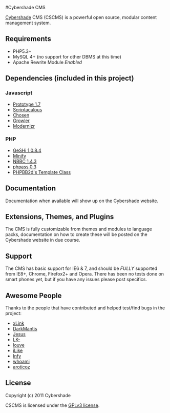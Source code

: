 #Cybershade CMS

[Cybershade](http://cybersha.de/) CMS (CSCMS) is a powerful open source, modular content management system.

## Requirements

* PHP5.3+ 
* MySQL 4+ (no support for other DBMS at this time)
* Apache Rewrite Module *Enabled*

## Dependencies (included in this project)

### Javascript
- [Prototype 1.7](http://prototypejs.org/)
- [Scriptaculous](http://script.aculo.us/)
- [Chosen](https://github.com/harvesthq/chosen)
- [Growler](http://code.google.com/p/kproto/wiki/Growler)
- [Modernizr](http://modernizr.com)

### PHP
- [GeSHi 1.0.8.4](http://qbnz.com/highlighter/)
- [Minify](http://code.google.com/p/minify/)
- [NBBC 1.4.3](http://nbbc.sourceforge.net/)
- [phpass 0.3](http://www.openwall.com/phpass/)
- [PHPBB2d's Template Class](http://phpbb.com)

## Documentation

Documentation when available will show up on the Cybershade website. 

## Extensions, Themes, and Plugins

The CMS is fully customizable from themes and modules to language packs, documentation on how to create these will be posted on the Cybershade website in due course.

## Support

The CMS has basic support for IE6 & 7, and should be *FULLY* supported from IE8+, Chrome, Firefox2+ and Opera.
There has been no tests done on smart phones yet, but if you have any issues please post specifics.

## Awesome People

Thanks to the people that have contributed and helped test/find bugs in the project:

- [xLink](https://github.com/xLink)
- [DarkMantis](https://github.com/DarkMantisCS)
- [Jesus](https://github.com/NoelDavies)
- [LK-](https://github.com/LK-)
- [louve](https://github.com/louve)
- [iLike](https://github.com/iLike)
- [Infy](https://github.com/infyhr)
- [whoami](https://github.com/johnmaguire2013)
- [aroticoz](http://cybershade.org/profile/view/aroticoz)

## License

Copyright (c) 2011 Cybershade

CSCMS is licensed under the [GPLv3 license](http://www.gnu.org/licenses/gpl-3.0.html).
